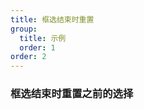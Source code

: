 ```yaml
---
title: 框选结束时重置
group:
  title: 示例
  order: 1
order: 2
---
```


### 框选结束时重置之前的选择

<code src="../examples/reset-at-end.tsx"></code>
